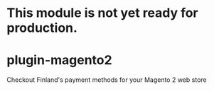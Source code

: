 # This module is not yet ready for production.
# plugin-magento2
Checkout Finland's payment methods for your Magento 2 web store
